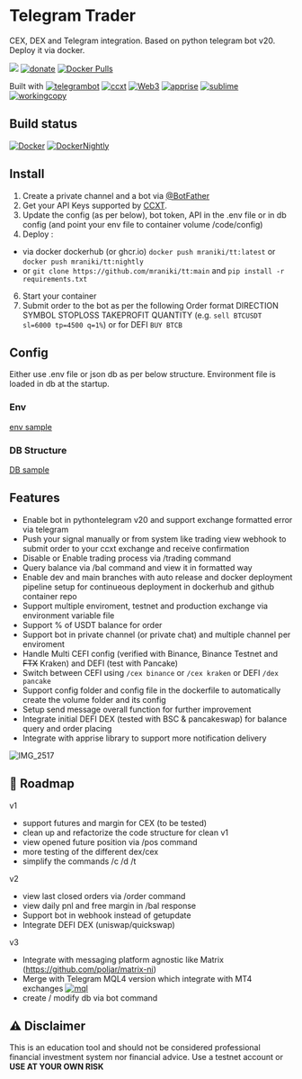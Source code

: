 # Telegram Trader
 CEX, DEX and Telegram integration. Based on python telegram bot v20. 
 Deploy it via docker. 

[![](https://badgen.net/badge/icon/TT/E2B13C?icon=bitcoin&label)](https://github.com/mraniki/tt)
[![donate](https://badgen.net/badge/icon/coindrop/6F4E37?icon=buymeacoffee&label)](https://coindrop.to/mraniki) 
[![Docker Pulls](https://badgen.net/docker/pulls/mraniki/tt)](https://hub.docker.com/r/mraniki/tt)



Built with
[![telegrambot](https://badgen.net/badge/icon/telegrambot?icon=telegram&label)](https://t.me/pythontelegrambotchannel)
[![ccxt](https://badgen.net/badge/icon/ccxt/black?icon=libraries&label)](https://github.com/ccxt/ccxt)
[![Web3](https://badgen.net/badge/icon/web3/black?icon=libraries&label)](https://github.com/ethereum/web3.py)
[![apprise](https://badgen.net/badge/icon/apprise/black?icon=libraries&label)](https://github.com/caronc/apprise)
[![sublime](https://badgen.net/badge/icon/sublime/F96854?icon=terminal&label)](https://www.sublimetext.com/)
[![workingcopy](https://badgen.net/badge/icon/workingcopy/16DCCD?icon=github&label)](https://workingcopy.app/)

## Build status
[![Docker](https://github.com/mraniki/tt/actions/workflows/DockerHub.yml/badge.svg)](https://github.com/mraniki/tt/actions/workflows/DockerHub.yml) [![DockerNightly](https://github.com/mraniki/tt/actions/workflows/DockerHub_Dev.yml/badge.svg)](https://github.com/mraniki/tt/actions/workflows/DockerHub_Dev.yml)

## Install
1) Create a private channel and a bot via [@BotFather ](https://core.telegram.org/bots/tutorial)
2) Get your API Keys supported by [CCXT](https://github.com/ccxt/ccxt). 
3) Update the config (as per below), bot token, API in the .env file or in db config (and point your env file to container volume /code/config)
4) Deploy :
- via docker dockerhub (or ghcr.io) `docker push mraniki/tt:latest` or `docker push mraniki/tt:nightly`
- or `git clone https://github.com/mraniki/tt:main` and `pip install -r requirements.txt`
6) Start your container
7) Submit order to the bot as per the following Order format DIRECTION SYMBOL STOPLOSS TAKEPROFIT QUANTITY 
  (e.g. `sell BTCUSDT sl=6000 tp=4500 q=1%`) or for DEFI `BUY BTCB`

## Config
Either use .env file or json db as per below structure.
Environment file is loaded in db at the startup.

### Env
[env sample](config/env.sample)

### DB Structure
[DB sample](config/db.json.sample)

 ## Features
 - Enable bot in pythontelegram v20 and support exchange formatted error via telegram
 - Push your signal manually or from system like trading view webhook to submit order to your ccxt exchange and receive confirmation
 - Disable or Enable trading process via /trading command
 - Query balance via /bal command and view it in formatted way
 - Enable dev and main branches with auto release and docker deployment pipeline setup for continueous deployment in dockerhub and github container repo
 - Support multiple enviroment, testnet and production exchange via environment variable file
 - Support % of USDT balance for order
 - Support bot in private channel (or private chat) and multiple channel per enviroment
 - Handle Multi CEFI config (verified with Binance, Binance Testnet and ~~FTX~~ Kraken) and DEFI (test with Pancake)
 - Switch between CEFI using `/cex binance` or `/cex kraken` or DEFI `/dex pancake`
 - Support config folder and config file in the dockerfile to automatically create the volume folder and its config
 - Setup send message overall function for further improvement
 - Integrate initial DEFI DEX (tested with BSC & pancakeswap) for balance query and order placing
 - Integrate with apprise library to support more notification delivery
 

![IMG_2517](https://user-images.githubusercontent.com/8766259/199422978-dc3322d9-164b-42af-9cf2-84c6bc3dae29.jpg)

 ## 🚧 Roadmap
v1
- support futures and margin for CEX (to be tested)
- clean up and refactorize the code structure for clean v1
- view opened future position via /pos command
- more testing of the different dex/cex
- simplify the commands /c /d /t

v2
- view last closed orders via /order command 
- view daily pnl and free margin in /bal response
- Support bot in webhook instead of getupdate
- Integrate DEFI DEX (uniswap/quickswap)

v3
- Integrate with messaging platform agnostic like Matrix (https://github.com/poljar/matrix-ni)
- Merge with Telegram MQL4 version which integrate with MT4 exchanges [![mql](https://badgen.net/badge/icon/mql/black?icon=libraries&label)](https://mql5.com/)
- create / modify db via bot command
 ## ⚠️ Disclaimer
 This is an education tool and should not be considered professional financial investment system nor financial advice. Use a testnet account or **USE AT YOUR OWN RISK**

